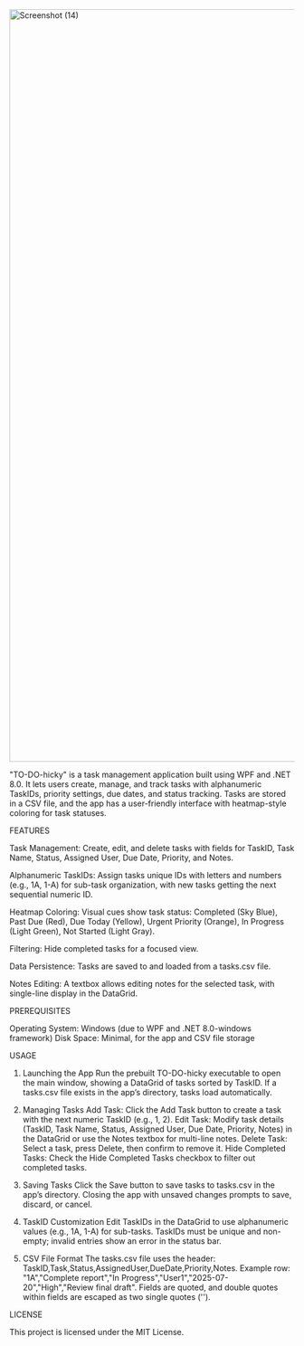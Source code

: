 <img width="1886" height="1331" alt="Screenshot (14)" src="https://github.com/user-attachments/assets/4945d074-54ba-4c6c-b724-f9199aafcdef" />

"TO-DO-hicky" is a task management application built using WPF and .NET 8.0. It lets users create, manage, and track tasks with alphanumeric TaskIDs, priority settings, due dates, and status tracking. Tasks are stored in a CSV file, and the app has a user-friendly interface with heatmap-style coloring for task statuses.

FEATURES

Task Management: Create, edit, and delete tasks with fields for TaskID, Task Name, Status, Assigned User, Due Date, Priority, and Notes.

Alphanumeric TaskIDs: Assign tasks unique IDs with letters and numbers (e.g., 1A, 1-A) for sub-task organization, with new tasks getting the next sequential numeric ID.

Heatmap Coloring: Visual cues show task status: Completed (Sky Blue), Past Due (Red), Due Today (Yellow), Urgent Priority (Orange), In Progress (Light Green), Not Started (Light Gray).

Filtering: Hide completed tasks for a focused view.

Data Persistence: Tasks are saved to and loaded from a tasks.csv file.

Notes Editing: A textbox allows editing notes for the selected task, with single-line display in the DataGrid.


PREREQUISITES

Operating System: Windows (due to WPF and .NET 8.0-windows framework)
Disk Space: Minimal, for the app and CSV file storage

USAGE

1. Launching the App
Run the prebuilt TO-DO-hicky executable to open the main window, showing a DataGrid of tasks sorted by TaskID. If a tasks.csv file exists in the app’s directory, tasks load automatically.

2. Managing Tasks
Add Task: Click the Add Task button to create a task with the next numeric TaskID (e.g., 1, 2).
Edit Task: Modify task details (TaskID, Task Name, Status, Assigned User, Due Date, Priority, Notes) in the DataGrid or use the Notes textbox for multi-line notes.
Delete Task: Select a task, press Delete, then confirm to remove it.
Hide Completed Tasks: Check the Hide Completed Tasks checkbox to filter out completed tasks.

3. Saving Tasks
Click the Save button to save tasks to tasks.csv in the app’s directory. Closing the app with unsaved changes prompts to save, discard, or cancel.

4. TaskID Customization
Edit TaskIDs in the DataGrid to use alphanumeric values (e.g., 1A, 1-A) for sub-tasks. TaskIDs must be unique and non-empty; invalid entries show an error in the status bar.

5. CSV File Format
The tasks.csv file uses the header: TaskID,Task,Status,AssignedUser,DueDate,Priority,Notes.
Example row: "1A","Complete report","In Progress","User1","2025-07-20","High","Review final draft".
Fields are quoted, and double quotes within fields are escaped as two single quotes ('').

LICENSE

This project is licensed under the MIT License.
